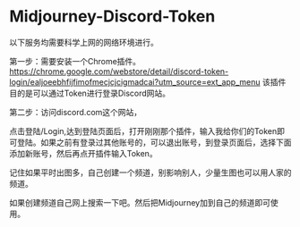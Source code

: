 # Midjourney-Discord-Token
以下服务均需要科学上网的网络环境进行。


第一步：需要安装一个Chrome插件。
https://chrome.google.com/webstore/detail/discord-token-login/ealjoeebhfijfimofmecjcjcigmadcai?utm_source=ext_app_menu 
该插件目的是可以通过Token进行登录Discord网站。

第二步：访问discord.com这个网站，

点击登陆/Login,达到登陆页面后，打开刚刚那个插件，输入我给你们的Token即可登陆。如果之前有登录过其他账号的，可以退出账号，到登录页面后，选择下面添加新账号，然后再点开插件输入Token。


记住如果平时出图多，自己创建一个频道，别影响别人，少量生图也可以用人家的频道。

如果创建频道自己网上搜索一下吧。然后把Midjourney加到自己的频道即可使用。
